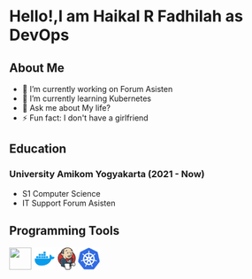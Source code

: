 # Hello!,I am Haikal R Fadhilah as DevOps

## About Me

- 💼 I’m currently working on Forum Asisten
- 🌱 I’m currently learning Kubernetes
- 💬 Ask me about My life?
- ⚡ Fun fact: I don't have a girlfriend

## Education

### University Amikom Yogyakarta (2021 - Now)

- S1 Computer Science
- IT Support Forum Asisten

<h2>Programming Tools</h2>
<p align="left">
<!--- <img src="https://upload.wikimedia.org/wikipedia/commons/a/a7/React-icon.svg" alt="" width="40" height="40"/> -->
<img src="https://upload.wikimedia.org/wikipedia/commons/6/6a/JavaScript-logo.png" alt="" width="40" height="40"/> 
<img src="https://github.com/HaikalRFadhilahh/HaikalRFadhilahh/blob/main/images/docker.png" alt="" width="40" height="40"/> 
<img src="https://github.com/HaikalRFadhilahh/HaikalRFadhilahh/blob/main/images/jenkins.png" alt="" width="32" height="40"/> 
<img src="https://github.com/HaikalRFadhilahh/HaikalRFadhilahh/blob/main/images/kubenertes.png" alt="" width="40" height="40"/> 
</p>
